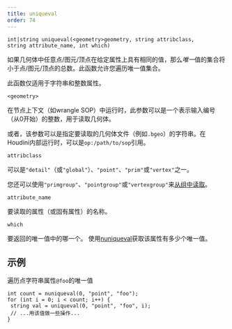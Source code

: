 ```yaml
---
title: uniqueval
order: 74
---
```

`int|string uniqueval(<geometry>geometry, string attribclass, string attribute_name, int which)`

如果几何体中任意点/图元/顶点在给定属性上具有相同的值，那么*唯一*值的集合将小于点/图元/顶点的总数。此函数允许您遍历唯一值集合。

此函数仅适用于字符串和整数属性。

`<geometry>`

在节点上下文（如wrangle SOP）中运行时，此参数可以是一个表示输入编号（从0开始）的整数，用于读取几何体。

或者，该参数可以是指定要读取的几何体文件（例如`.bgeo`）的字符串。在Houdini内部运行时，可以是`op:/path/to/sop`引用。

`attribclass`

可以是`"detail"`（或`"global"`）、`"point"`、`"prim"`或`"vertex"`之一。

您还可以使用`"primgroup"`、`"pointgroup"`或`"vertexgroup"`来[从组中读取](../groups.html "您可以在VEX中将图元/点/顶点组的内容当作属性来读取")。

`attribute_name`

要读取的属性（或固有属性）的名称。

`which`

要返回的唯一值中的哪一个。
使用[nuniqueval](/zh-cn/houdini-vex/attributes-and-intrinsics/nuniqueval "返回整数或字符串属性的唯一值数量。")获取该属性有多少个唯一值。

## 示例

遍历点字符串属性`@foo`的唯一值

```vex
int count = nuniqueval(0, "point", "foo");
for (int i = 0; i < count; i++) {
 string val = uniqueval(0, "point", "foo", i);
 // ...用该值做一些操作...
}

```
